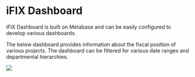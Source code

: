 # iFIX Dashboard

iFIX Dashboard is built on Metabase and can be easily configured to develop various dashboards. 

The below dashboard provides information about the fiscal position of various projects. The dashboard can be filtered for various date ranges and departmental hierarchies.

![](https://lh5.googleusercontent.com/-RfGMMHxGu7IIxYCATAs1LTPoTXDO6rAbA07Hikp2Vx7Wn7BZibvTYxXIU7TaqBW0H3JBaUMM5OTuxVM2xv21OtjgJ7w0LXis3kLJc25HGSue9FNUqBwI1kRR-v2jgQjxSU94b0gJnE=s0)

### 

